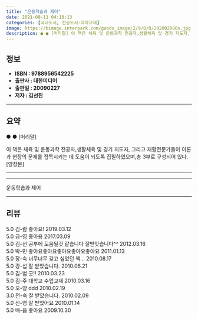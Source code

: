 ```yaml
---
title: "운동학습과 제어"
date: 2021-09-11 04:18:13
categories: [국내도서, 전공도서-대학교재]
image: https://bimage.interpark.com/goods_image/2/9/8/0/202002980s.jpg
description: ● ● [머리말] 이 책은 체육 및 운동과학 전공자,생활체육 및 경기 지도자, 그리고 재활전문가들이 이론과 현장의 문제를 접목시키는 데 도움이 되도록 집필하였으며,총 3부로 구성되어 있다. [양장본]
---
```


## **정보**

- **ISBN : 9788956542225**
- **출판사 : 대한미디어**
- **출판일 : 20090227**
- **저자 : 김선진**

------



## **요약**

●  ●  [머리말]

이 책은 체육 및 운동과학 전공자,생활체육 및 경기 지도자, 그리고 재활전문가들이 이론과 현장의 문제를 접목시키는 데 도움이 되도록 집필하였으며,총 3부로 구성되어 있다.  [양장본]

------



------


운동학습과 제어 

------


## **리뷰** 

5.0 김-람 좋아요! 2019.03.12 <br/>5.0 금-영 좋아용 2017.03.09 <br/>5.0 김-선 공부에 도움될것 같습니다 잘받앗습니다^^ 2012.03.16 <br/>5.0 박-민 좋아요좋아요좋아요좋아요좋아요 2011.01.13 <br/>5.0 장-숙 너무너무 갖고 싶었던 책... 2010.08.17 <br/>5.0 강-섭 잘 받았습니다. 2010.06.21 <br/>5.0 김-범 굿!! 2010.03.23 <br/>5.0 김-주 대학교 수업교재 2010.03.16 <br/>5.0 오-양 ddd 2010.02.19 <br/>3.0 전-숙 잘 받았습니다. 2010.02.09 <br/>5.0 신-영 잘 받았어요 2010.01.14 <br/>5.0 배-윰 좋아요 2009.10.30 <br/>